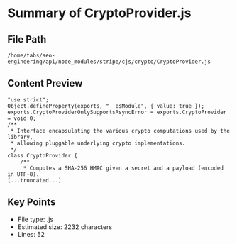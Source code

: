 # Summary of CryptoProvider.js
  
## File Path
`/home/tabs/seo-engineering/api/node_modules/stripe/cjs/crypto/CryptoProvider.js`

## Content Preview
```
"use strict";
Object.defineProperty(exports, "__esModule", { value: true });
exports.CryptoProviderOnlySupportsAsyncError = exports.CryptoProvider = void 0;
/**
 * Interface encapsulating the various crypto computations used by the library,
 * allowing pluggable underlying crypto implementations.
 */
class CryptoProvider {
    /**
     * Computes a SHA-256 HMAC given a secret and a payload (encoded in UTF-8).
[...truncated...]
```

## Key Points
- File type: .js
- Estimated size: 2232 characters
- Lines: 52
